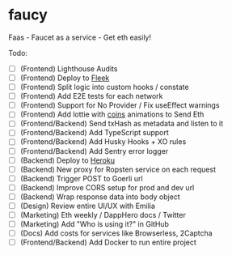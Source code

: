 # faucy

Faas - Faucet as a service - Get eth easily!

Todo:

- [ ] (Frontend) Lighthouse Audits
- [ ] (Frontend) Deploy to [Fleek](https://fleek.co)
- [ ] (Frontend) Split logic into custom hooks / constate
- [ ] (Frontend) Add E2E tests for each network
- [ ] (Frontend) Support for No Provider / Fix useEffect warnings
- [ ] (Frontend) Add lottie with [coins](https://icons8.com/animated-icons/coins) animations to Send Eth
- [ ] (Frontend/Backend) Send txHash as metadata and listen to it
- [ ] (Frontend/Backend) Add TypeScript support
- [ ] (Frontend/Backend) Add Husky Hooks + XO rules
- [ ] (Frontend/Backend) Add Sentry error logger
- [ ] (Backend) Deploy to [Heroku](https://www.heroku.com)
- [ ] (Backend) New proxy for Ropsten service on each request
- [ ] (Backend) Trigger POST to Goerli url
- [ ] (Backend) Improve CORS setup for prod and dev url
- [ ] (Backend) Wrap response data into body object
- [ ] (Design) Review entire UI/UX with Emilia
- [ ] (Marketing) Eth weekly / DappHero docs / Twitter
- [ ] (Marketing) Add "Who is using it?" in GitHub
- [ ] (Docs) Add costs for services like Browserless, 2Captcha
- [ ] (Frontend/Backend) Add Docker to run entire project
